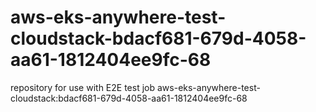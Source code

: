# aws-eks-anywhere-test-cloudstack-bdacf681-679d-4058-aa61-1812404ee9fc-68
repository for use with E2E test job aws-eks-anywhere-test-cloudstack:bdacf681-679d-4058-aa61-1812404ee9fc-68
